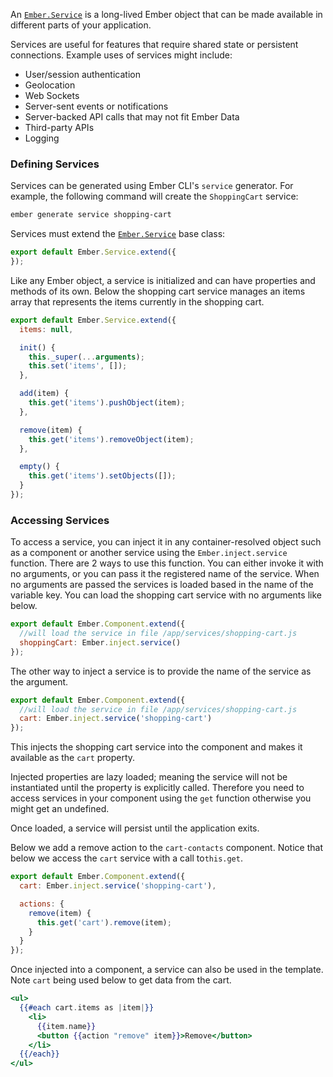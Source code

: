 An [`Ember.Service`][1] is a long-lived Ember object that can be made available in different parts of your application.

[1]: http://emberjs.com/api/classes/Ember.Service.html

Services are useful for features that require shared state or persistent connections. Example uses of services might
include:

* User/session authentication
* Geolocation
* Web Sockets
* Server-sent events or notifications
* Server-backed API calls that may not fit Ember Data
* Third-party APIs
* Logging

### Defining Services

Services can be generated using Ember CLI's `service` generator.
For example, the following command will create the `ShoppingCart` service:

```bash
ember generate service shopping-cart
```

Services must extend the [`Ember.Service`][1] base class:

[1]: http://emberjs.com/api/classes/Ember.Service.html

```app/services/shopping-cart.js
export default Ember.Service.extend({
});
```

Like any Ember object, a service is initialized and can have properties and methods of its own.
Below the shopping cart service manages an items array that represents the items currently in the shopping cart.

```app/services/shopping-cart.js
export default Ember.Service.extend({
  items: null,

  init() {
    this._super(...arguments);
    this.set('items', []);
  },

  add(item) {
    this.get('items').pushObject(item);
  },

  remove(item) {
    this.get('items').removeObject(item);
  },

  empty() {
    this.get('items').setObjects([]);
  }
});
```

### Accessing Services

To access a service,
you can inject it in any container-resolved object such as a component or another service using the `Ember.inject.service` function.
There are 2 ways to use this function.
You can either invoke it with no arguments, or you can pass it the registered name of the service.
When no arguments are passed the services is loaded based in the name of the variable key.
You can load the shopping cart service with no arguments like below.

```app/components/cart-contents.js
export default Ember.Component.extend({
  //will load the service in file /app/services/shopping-cart.js
  shoppingCart: Ember.inject.service()
});
```

The other way to inject a service is to provide the name of the service as the argument.


```app/components/cart-contents.js
export default Ember.Component.extend({
  //will load the service in file /app/services/shopping-cart.js
  cart: Ember.inject.service('shopping-cart')
});
```

This injects the shopping cart service into the component and makes it available as the `cart` property.

Injected properties are lazy loaded; meaning the service will not be instantiated until the property is explicitly called.
Therefore you need to access services in your component using the `get` function otherwise you might get an undefined.

Once loaded, a service will persist until the application exits.

Below we add a remove action to the `cart-contacts` component.
Notice that below we access the `cart` service with a call to`this.get`.

```app/components/cart-contents.js
export default Ember.Component.extend({
  cart: Ember.inject.service('shopping-cart'),

  actions: {
    remove(item) {
      this.get('cart').remove(item);
    }
  }
});
```
Once injected into a component, a service can also be used in the template.
Note `cart` being used below to get data from the cart.

```app/templates/components/cart-contents.hbs
<ul>
  {{#each cart.items as |item|}}
    <li>
      {{item.name}}
      <button {{action "remove" item}}>Remove</button>
    </li>
  {{/each}}
</ul>
```
